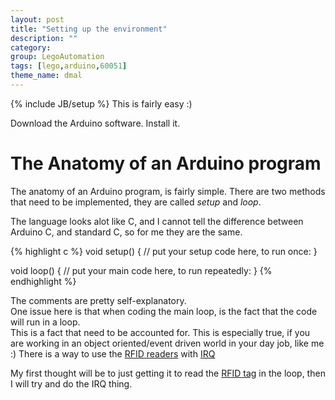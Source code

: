```yaml
---
layout: post
title: "Setting up the environment"
description: ""
category: 
group: LegoAutomation
tags: [lego,arduino,60051]
theme_name: dmal
---
```

{% include JB/setup %}
This is fairly easy :) 

Download the Arduino software. Install it.

# The Anatomy of an Arduino program
The anatomy of an Arduino program, is fairly simple. There are two methods that need to be implemented, they are called _setup_ and _loop_. 

The language looks alot like C, and I cannot tell the difference between Arduino C, and standard C, so for me they are the same.

{% highlight c %}
void setup() {
  // put your setup code here, to run once:
}

void loop() {
  // put your main code here, to run repeatedly:
}
{% endhighlight %}

The comments are pretty self-explanatory.    
One issue here is that when coding the main loop, is the fact that the code will run in a loop.    
This is a fact that need to be accounted for. This is especially true, if you are working in an object oriented/event driven world in your day job, like me :)
There is a way to use the [RFID readers](http://www.electrodragon.com/product/mifare-rc522-rfid-card-readerdetector-ic-card/) with [IRQ](https://en.wikipedia.org/wiki/Interrupt_request_(PC_architecture))  

My first thought will be to just getting it to read the [RFID tag](http://www.electrodragon.com/product/mifare-rc522-rfid-card-readerdetector-ic-card/) in the loop, then I will try and do the IRQ thing.

 
